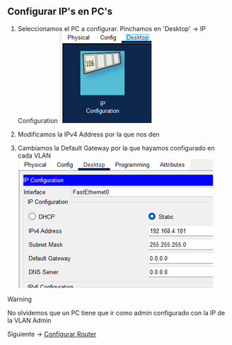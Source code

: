 ## Configurar IP's en PC's

1. Seleccionamos el PC a configurar. Pinchamos en 'Desktop' -> IP Configuration
![imagen1](img/ip1.png)

2. Modificamos la IPv4 Address por la que nos den
3. Cambiamos la Default Gateway por la que hayamos configurado en cada VLAN
![imagen2](img/ip2.png)

> [!WARNING]
> No olvidemos que un PC tiene que ir como admin configurado con la IP de la VLAN Admin

Siguiente -> [Configurar Router](router.md)
